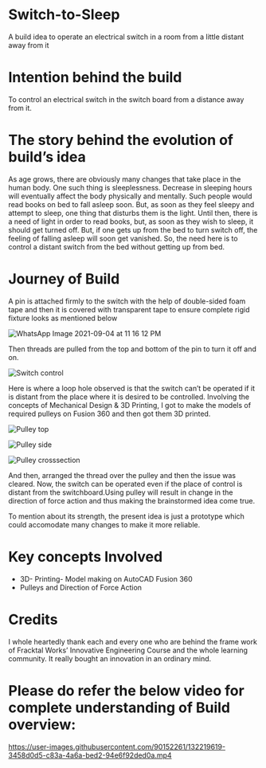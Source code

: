 # Switch-to-Sleep
A build idea to operate an electrical switch in a room from a little distant away from it

# Intention behind the build
To control an electrical switch in the switch board from a distance away from it.
# The story behind the evolution of build’s idea
As age grows, there are obviously many changes that take place in the human body. One such thing is sleeplessness. Decrease in sleeping hours will eventually affect the body physically and mentally.
Such people would read books on bed to fall asleep soon. But, as soon as they feel sleepy and attempt to sleep, one thing that disturbs them is the light. Until then, there is a need of light in order to read books, but, as soon as they wish to sleep, it should get turned off. But, if one gets up from the bed to turn switch off, the feeling of falling asleep will soon get vanished. So, the need here is to control a distant switch from the bed without getting up from bed.
# Journey of Build
A pin is attached firmly to the switch with the help of double-sided foam tape and then it is covered with transparent tape to ensure complete rigid fixture looks as mentioned below

![WhatsApp Image 2021-09-04 at 11 16 12 PM](https://user-images.githubusercontent.com/90152261/132137385-576d2ba4-ed1b-4c5e-8c8b-289c30dde59c.jpeg)

Then threads are pulled from the top and bottom of the pin to turn it off and on.

![Switch control](https://user-images.githubusercontent.com/90152261/132137434-b98292ab-ca0b-4048-b4c9-cbd11471ba09.gif)

Here is where a loop hole observed is that the switch can’t be operated if it is distant from the place where it is desired to be controlled.
Involving the concepts of Mechanical Design & 3D Printing, I got to make the models of required pulleys on Fusion 360 and then got them 3D printed. 

![Pulley top](https://user-images.githubusercontent.com/90152261/132210485-4083cb11-384c-4800-9b70-6dda74fe7197.jpg)

![Pulley side](https://user-images.githubusercontent.com/90152261/132210515-09005bb1-1502-44c0-b8db-0a70064fea5d.jpg)

![Pulley crosssection](https://user-images.githubusercontent.com/90152261/132210531-f01ead29-c0c9-4fd3-8dc9-4e690a7bfe7e.jpg)


And then, arranged the thread over the pulley and then the issue was cleared. Now, the switch can be operated even if the place of control is distant from the switchboard.Using pulley will result in change in the direction of force action and thus making the brainstormed idea come true.

To mention about its strength, the present idea is just a prototype which could accomodate many changes to make it more reliable. 
# Key concepts Involved
- 3D- Printing- Model making on AutoCAD Fusion 360
- Pulleys and Direction of Force Action

 # Credits
I whole heartedly thank each and every one who are behind the frame work of Fracktal Works’ Innovative Engineering Course and the whole learning community. It really bought an innovation in an ordinary mind.

# Please do refer the below video for complete understanding of Build overview:
https://user-images.githubusercontent.com/90152261/132219619-3458d0d5-c83a-4a6a-bed2-94e6f92ded0a.mp4
